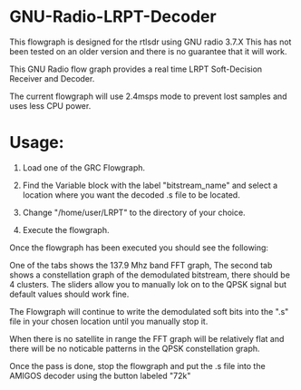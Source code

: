 # GNU-Radio-LRPT-Decoder

This flowgraph is designed for the rtlsdr using GNU radio 3.7.X This has not been tested on an older version and there is no guarantee that it will work. 

This GNU Radio flow graph provides a real time LRPT Soft-Decision Receiver and Decoder.

The current flowgraph will use 2.4msps mode to prevent lost samples and uses less CPU power. 


# Usage:

1. Load one of the GRC Flowgraph. 

2. Find the Variable block with the label "bitstream_name" and select a location where you want the decoded .s file to be located.

3. Change "/home/user/LRPT" to the directory of your choice. 

4. Execute the flowgraph.

Once the flowgraph has been executed you should see the following:

One of the tabs shows the 137.9 Mhz band FFT graph, The second tab shows a constellation graph of the demodulated bitstream, there should be 4 clusters. The sliders allow you to manually lok on to the QPSK signal but default values should work fine. 

The Flowgraph will continue to write the demodulated soft bits into the ".s" file in your chosen location until you manually stop it. 

When there is no satellite in range the FFT graph will be relatively flat and there will be no noticable patterns in the QPSK constellation graph. 

Once the pass is done, stop the flowgraph and put the .s file into the AMIGOS decoder using the button labeled "72k"
